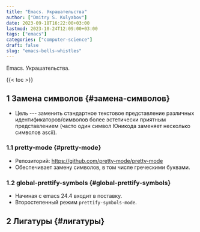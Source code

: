 ```yaml
---
title: "Emacs. Украшательства"
author: ["Dmitry S. Kulyabov"]
date: 2023-09-18T16:22:00+03:00
lastmod: 2023-10-24T12:09:00+03:00
tags: ["emacs"]
categories: ["computer-science"]
draft: false
slug: "emacs-bells-whistles"
---
```


Emacs. Украшательства.

<!--more-->

{{< toc >}}


## <span class="section-num">1</span> Замена символов {#замена-символов}

-   Цель --- заменить стандартное текстовое представление различных идентификаторов/символов более эстетически приятным представлением (часто один символ Юникода заменяет несколько символов ascii).


### <span class="section-num">1.1</span> pretty-mode {#pretty-mode}

-   Репозиторий: <https://github.com/pretty-mode/pretty-mode>
-   Обеспечивает замену символов, в том числе греческими буквами.


### <span class="section-num">1.2</span> global-prettify-symbols {#global-prettify-symbols}

-   Начиная с emacs 24.4 входит в поставку.
-   Второстепенный режим `prettify-symbols-mode`.


## <span class="section-num">2</span> Лигатуры {#лигатуры}
